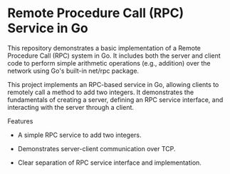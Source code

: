 # Remote Procedure Call (RPC) Service in Go

This repository demonstrates a basic implementation of a Remote Procedure Call (RPC) system in Go. It includes both the server and client code to perform simple arithmetic operations (e.g., addition) over the network using Go's built-in net/rpc package.

This project implements an RPC-based service in Go, allowing clients to remotely call a method to add two integers. It demonstrates the fundamentals of creating a server, defining an RPC service interface, and interacting with the server through a client.

Features

  - A simple RPC service to add two integers.

  - Demonstrates server-client communication over TCP.

  - Clear separation of RPC service interface and implementation.

